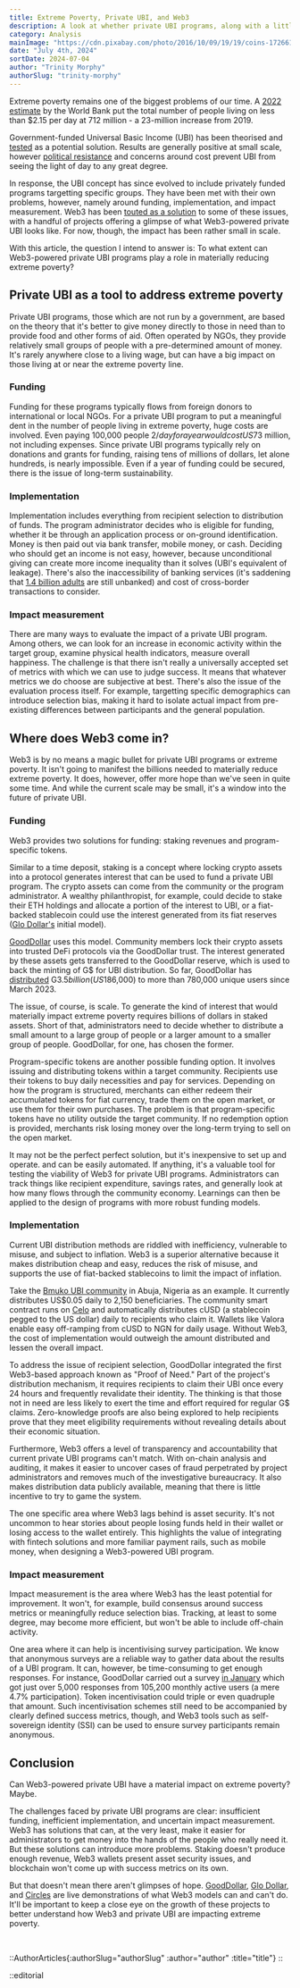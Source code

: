```yaml
---
title: Extreme Poverty, Private UBI, and Web3
description: A look at whether private UBI programs, along with a little help from Web3, can be used to reduce extreme poverty.
category: Analysis
mainImage: "https://cdn.pixabay.com/photo/2016/10/09/19/19/coins-1726618_1280.jpg"
date: "July 4th, 2024"
sortDate: 2024-07-04
author: "Trinity Morphy"
authorSlug: "trinity-morphy"
---
```


Extreme poverty remains one of the biggest problems of our time. A [2022 estimate](https://www.worldbank.org/en/topic/poverty/overview) by the World Bank put the total number of people living on less than $2.15 per day at 712 million - a 23-million increase from 2019. 

Government-funded Universal Basic Income (UBI) has been theorised and [tested](https://en.wikipedia.org/wiki/Universal_basic_income_pilots) as a potential solution. Results are generally positive at small scale, however [political resistance](https://news.stanford.edu/stories/2018/08/stanford-scholar-explores-pros-cons-basic-income) and concerns around cost prevent UBI from seeing the light of day to any great degree.

In response, the UBI concept has since evolved to include privately funded programs targetting specific groups. They have been met with their own problems, however, namely around funding, implementation, and impact measurement. Web3 has been [touted as a solution](https://www.danielmcglynn.com/web3-and-ubi/) to some of these issues, with a handful of projects offering a glimpse of what Web3-powered private UBI looks like. For now, though, the impact has been rather small in scale. 

With this article, the question I intend to answer is: To what extent can Web3-powered private UBI programs play a role in materially reducing extreme poverty?

## Private UBI as a tool to address extreme poverty

Private UBI programs, those which are not run by a government, are based on the theory that it's better to give money directly to those in need than to provide food and other forms of aid. Often operated by NGOs, they provide relatively small groups of people with a pre-determined amount of money. It's rarely anywhere close to a living wage, but can have a big impact on those living at or near the extreme poverty line.

### Funding

Funding for these programs typically flows from foreign donors to international or local NGOs. For a private UBI program to put a meaningful dent in the number of people living in extreme poverty, huge costs are involved. Even paying 100,000 people $2/day for a year would cost US$73 million, not including expenses. Since private UBI programs typically rely on donations and grants for funding, raising tens of millions of dollars, let alone hundreds, is nearly impossible. Even if a year of funding could be secured, there is the issue of long-term sustainability.

### Implementation

Implementation includes everything from recipient selection to distribution of funds. The program administrator decides who is eligible for funding, whether it be through an application process or on-ground identification. Money is then paid out via bank transfer, mobile money, or cash. Deciding who should get an income is not easy, however, because unconditional giving can create more income inequality than it solves (UBI's equivalent of leakage). There's also the inaccessibility of banking services (it's saddening that [1.4 billion adults](https://www.worldbank.org/en/publication/globalfindex) are still unbanked) and cost of cross-border transactions to consider. 

### Impact measurement

There are many ways to evaluate the impact of a private UBI program. Among others, we can look for an increase in economic activity within the target group, examine physical health indicators, measure overall happiness. The challenge is that there isn't really a universally accepted set of metrics with which we can use to judge success. It means that whatever metrics we do choose are subjective at best. There's also the issue of the evaluation process itself. For example, targetting specific demographics can introduce selection bias, making it hard to isolate actual impact from pre-existing differences between participants and the general population. 

## Where does Web3 come in?

Web3 is by no means a magic bullet for private UBI programs or extreme poverty. It isn't going to manifest the billions needed to materially reduce extreme poverty. It does, however, offer more hope than we've seen in quite some time. And while the current scale may be small, it's a window into the future of private UBI.

### Funding

Web3 provides two solutions for funding: staking revenues and program-specific tokens.

Similar to a time deposit, staking is a concept where locking crypto assets into a protocol generates interest that can be used to fund a private UBI program. The crypto assets can come from the community or the program administrator. A wealthy philanthropist, for example, could decide to stake their ETH holdings and allocate a portion of the interest to UBI, or a fiat-backed stablecoin could use the interest generated from its fiat reserves ([Glo Dollar's](/project/glo-dollar/) initial model).

[GoodDollar](/project/gooddollar/) uses this model. Community members lock their crypto assets into trusted DeFi protocols via the GoodDollar trust. The interest generated by these assets gets transferred to the GoodDollar reserve, which is used to back the minting of G$ for UBI distribution. So far, GoodDollar has [distributed](https://dashboard.gooddollar.org) G$3.5 billion (US$186,000) to more than 780,000 unique users since March 2023.

The issue, of course, is scale. To generate the kind of interest that would materially impact extreme poverty requires billions of dollars in staked assets. Short of that, administrators need to decide whether to distribute a small amount to a large group of people or a larger amount to a smaller group of people. GoodDollar, for one, has chosen the former.

Program-specific tokens are another possible funding option. It involves issuing and distributing tokens within a target community. Recipients use their tokens to buy daily necessities and pay for services. Depending on how the program is structured, merchants can either redeem their accumulated tokens for fiat currency, trade them on the open market, or use them for their own purchases. The problem is that program-specific tokens have no utility outside the target community. If no redemption option is provided, merchants risk losing money over the long-term trying to sell on the open market. 

It may not be the perfect perfect solution, but it's inexpensive to set up and operate.  and can be easily automated. If anything, it's a valuable tool for testing the viability of Web3 for private UBI programs. Administrators can track things like recipient expenditure, savings rates, and generally look at how many flows through the community economy. Learnings can then be applied to the design of programs with more robust funding models.

### Implementation

Current UBI distribution methods are riddled with inefficiency, vulnerable to misuse, and subject to inflation. Web3 is a superior alternative because it makes distribution cheap and easy, reduces the risk of misuse, and supports the use of fiat-backed stablecoins to limit the impact of inflation.

Take the [Bmuko UBI community](https://app.impactmarket.com/communities/3033) in Abuja, Nigeria as an example. It currently distributes US$0.05 daily to 2,150 beneficiaries. The community smart contract runs on [Celo](/project/celo/) and automatically distributes cUSD (a stablecoin pegged to the US dollar) daily to recipients who claim it. Wallets like Valora enable easy off-ramping from cUSD to NGN for daily usage. Without Web3, the cost of implementation would outweigh the amount distributed and lessen the overall impact.

To address the issue of recipient selection, GoodDollar integrated the first Web3-based approach known as "Proof of Need." Part of the project's distribution mechanism, it requires recipients to claim their UBI once every 24 hours and frequently revalidate their identity. The thinking is that those not in need are less likely to exert the time and effort required for regular G$ claims. Zero-knowledge proofs are also being explored to help recipients prove that they meet eligibility requirements without revealing details about their economic situation.

Furthermore, Web3 offers a level of transparency and accountability that current private UBI programs can't match. With on-chain analysis and auditing, it makes it easier to uncover cases of fraud perpetrated by project administrators and removes much of the investigative bureaucracy. It also makes distribution data publicly available, meaning that there is little incentive to try to game the system.

The one specific area where Web3 lags behind is asset security. It's not uncommon to hear stories about people losing funds held in their wallet or losing access to the wallet entirely. This highlights the value of integrating with fintech solutions and more familiar payment rails, such as mobile money, when designing a Web3-powered UBI program.

### Impact measurement

Impact measurement is the area where Web3 has the least potential for improvement. It won't, for example, build consensus around success metrics or meaningfully reduce selection bias. Tracking, at least to some degree, may become more efficient, but won't be able to include off-chain activity.

One area where it can help is incentivising survey participation. We know that anonymous surveys are a reliable way to gather data about the results of a UBI program. It can, however, be time-consuming to get enough responses. For instance, GoodDollar carried out a survey [in January](https://medium.com/gooddollar/goodupdate-january-2024-92d03619e5e9#:~:text=GoodDollar%20is%20a%20series%20of,global%20wealth%20inequality%20through%20UBI.) which got just over 5,000 responses from 105,200 monthly active users (a mere 4.7% participation). Token incentivisation could triple or even quadruple that amount. Such incentivisation schemes still need to be accompanied by clearly defined success metrics, though, and Web3 tools such as self-sovereign identity (SSI) can be used to ensure survey participants remain anonymous.

## Conclusion

Can Web3-powered private UBI have a material impact on extreme poverty? Maybe. 

The challenges faced by private UBI programs are clear: insufficient funding, inefficient implementation, and uncertain impact measurement. Web3 has solutions that can, at the very least, make it easier for administrators to get money into the hands of the people who really need it. But these solutions can introduce more problems. Staking doesn't produce enough revenue, Web3 wallets present asset security issues, and blockchain won't come up with success metrics on its own.

But that doesn't mean there aren't glimpses of hope. [GoodDollar](/project/gooddollar/), [Glo Dollar](/project/glo-dollar/), and [Circles](/project/circles/) are live demonstrations of what Web3 models can and can't do. It'll be important to keep a close eye on the growth of these projects to better understand how Web3 and private UBI are impacting extreme poverty.

<br>

::AuthorArticles{:authorSlug="authorSlug" :author="author" :title="title"}
::

::editorial
